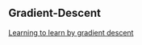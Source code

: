 ## Gradient-Descent

[Learning to learn by gradient descent](https://arxiv.org/pdf/1606.04474.pdf)

